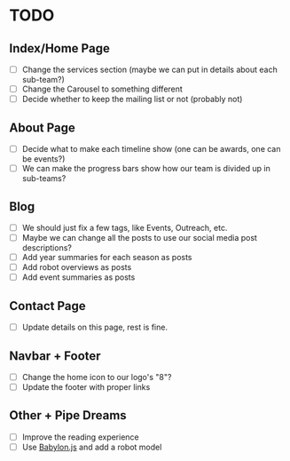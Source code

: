 # TODO
## Index/Home Page
- [ ] Change the services section (maybe we can put in details about each sub-team?)
- [ ] Change the Carousel to something different
- [ ] Decide whether to keep the mailing list or not (probably not)

## About Page
- [ ] Decide what to make each timeline show (one can be awards, one can be events?)
- [ ] We can make the progress bars show how our team is divided up in sub-teams?

## Blog
- [ ] We should just fix a few tags, like Events, Outreach, etc.
- [ ] Maybe we can change all the posts to use our social media post descriptions?
- [ ] Add year summaries for each season as posts
- [ ] Add robot overviews as posts
- [ ] Add event summaries as posts

## Contact Page
- [ ] Update details on this page, rest is fine.

## Navbar + Footer
- [ ] Change the home icon to our logo's "8"?
- [ ] Update the footer with proper links

## Other + Pipe Dreams
- [ ] Improve the reading experience
- [ ] Use [Babylon.js](babylonjs.com) and add a robot model